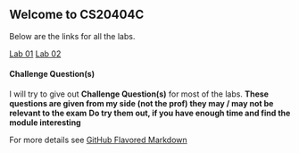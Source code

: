 ## Welcome to CS20404C

Below are the links for all the labs.

  [Lab 01](https://sidhant007.github.io/CS2040C/lab01)
  [Lab 02](https://sidhant007.github.io/CS2040C/lab02)



#### Challenge Question(s)
I will try to give out **Challenge Question(s)** for most of the labs.
**These questions are given from my side (not the prof) they may / may not be relevant to the exam**
**Do try them out, if you have enough time and find the module interesting**

For more details see [GitHub Flavored Markdown](https://guides.github.com/features/mastering-markdown/)
